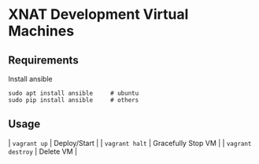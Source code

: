 # XNAT Development Virtual Machines

## Requirements
Install ansible
```
sudo apt install ansible     # ubuntu
sudo pip install ansible     # others
```

## Usage
| `vagrant up`      | Deploy/Start       |
| `vagrant halt`    | Gracefully Stop VM |
| `vagrant destroy` | Delete VM          |
